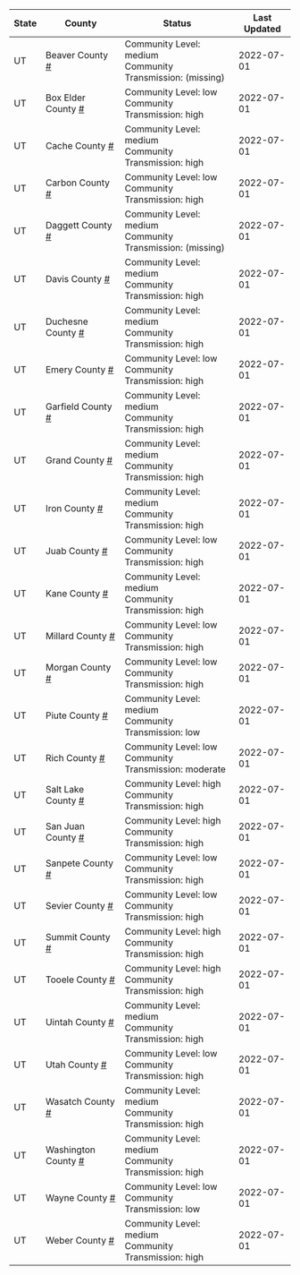 State | County | Status | Last Updated
--- | --- | --- | --- 
UT | Beaver County <a href="#beaver_county">#</a> | <a name="beaver_county"></a>Community Level: medium<br/>Community Transmission: (missing) | 2022-07-01
UT | Box Elder County <a href="#box_elder_county">#</a> | <a name="box_elder_county"></a>Community Level: low<br/>Community Transmission: high | 2022-07-01
UT | Cache County <a href="#cache_county">#</a> | <a name="cache_county"></a>Community Level: medium<br/>Community Transmission: high | 2022-07-01
UT | Carbon County <a href="#carbon_county">#</a> | <a name="carbon_county"></a>Community Level: low<br/>Community Transmission: high | 2022-07-01
UT | Daggett County <a href="#daggett_county">#</a> | <a name="daggett_county"></a>Community Level: medium<br/>Community Transmission: (missing) | 2022-07-01
UT | Davis County <a href="#davis_county">#</a> | <a name="davis_county"></a>Community Level: medium<br/>Community Transmission: high | 2022-07-01
UT | Duchesne County <a href="#duchesne_county">#</a> | <a name="duchesne_county"></a>Community Level: medium<br/>Community Transmission: high | 2022-07-01
UT | Emery County <a href="#emery_county">#</a> | <a name="emery_county"></a>Community Level: low<br/>Community Transmission: high | 2022-07-01
UT | Garfield County <a href="#garfield_county">#</a> | <a name="garfield_county"></a>Community Level: medium<br/>Community Transmission: high | 2022-07-01
UT | Grand County <a href="#grand_county">#</a> | <a name="grand_county"></a>Community Level: medium<br/>Community Transmission: high | 2022-07-01
UT | Iron County <a href="#iron_county">#</a> | <a name="iron_county"></a>Community Level: medium<br/>Community Transmission: high | 2022-07-01
UT | Juab County <a href="#juab_county">#</a> | <a name="juab_county"></a>Community Level: low<br/>Community Transmission: high | 2022-07-01
UT | Kane County <a href="#kane_county">#</a> | <a name="kane_county"></a>Community Level: medium<br/>Community Transmission: high | 2022-07-01
UT | Millard County <a href="#millard_county">#</a> | <a name="millard_county"></a>Community Level: low<br/>Community Transmission: high | 2022-07-01
UT | Morgan County <a href="#morgan_county">#</a> | <a name="morgan_county"></a>Community Level: low<br/>Community Transmission: high | 2022-07-01
UT | Piute County <a href="#piute_county">#</a> | <a name="piute_county"></a>Community Level: medium<br/>Community Transmission: low | 2022-07-01
UT | Rich County <a href="#rich_county">#</a> | <a name="rich_county"></a>Community Level: low<br/>Community Transmission: moderate | 2022-07-01
UT | Salt Lake County <a href="#salt_lake_county">#</a> | <a name="salt_lake_county"></a>Community Level: high<br/>Community Transmission: high | 2022-07-01
UT | San Juan County <a href="#san_juan_county">#</a> | <a name="san_juan_county"></a>Community Level: high<br/>Community Transmission: high | 2022-07-01
UT | Sanpete County <a href="#sanpete_county">#</a> | <a name="sanpete_county"></a>Community Level: low<br/>Community Transmission: high | 2022-07-01
UT | Sevier County <a href="#sevier_county">#</a> | <a name="sevier_county"></a>Community Level: low<br/>Community Transmission: high | 2022-07-01
UT | Summit County <a href="#summit_county">#</a> | <a name="summit_county"></a>Community Level: high<br/>Community Transmission: high | 2022-07-01
UT | Tooele County <a href="#tooele_county">#</a> | <a name="tooele_county"></a>Community Level: high<br/>Community Transmission: high | 2022-07-01
UT | Uintah County <a href="#uintah_county">#</a> | <a name="uintah_county"></a>Community Level: medium<br/>Community Transmission: high | 2022-07-01
UT | Utah County <a href="#utah_county">#</a> | <a name="utah_county"></a>Community Level: low<br/>Community Transmission: high | 2022-07-01
UT | Wasatch County <a href="#wasatch_county">#</a> | <a name="wasatch_county"></a>Community Level: medium<br/>Community Transmission: high | 2022-07-01
UT | Washington County <a href="#washington_county">#</a> | <a name="washington_county"></a>Community Level: medium<br/>Community Transmission: high | 2022-07-01
UT | Wayne County <a href="#wayne_county">#</a> | <a name="wayne_county"></a>Community Level: low<br/>Community Transmission: low | 2022-07-01
UT | Weber County <a href="#weber_county">#</a> | <a name="weber_county"></a>Community Level: medium<br/>Community Transmission: high | 2022-07-01
